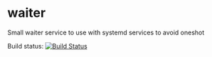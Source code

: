# waiter
Small waiter service to use with systemd services to avoid oneshot

Build status: [![Build Status](https://travis-ci.org/Wodby/waiter.svg)](https://travis-ci.org/Wodby/waiter)